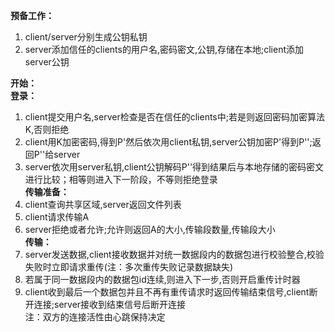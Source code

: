 **预备工作：**  
1. client/server分别生成公钥私钥  
2. server添加信任的clients的用户名,密码密文,公钥,存储在本地;client添加server公钥

**开始：**  
**登录：**  
1. client提交用户名,server检查是否在信任的clients中;若是则返回密码加密算法K,否则拒绝
2. client用K加密密码,得到P'然后依次用client私钥,server公钥加密P'得到P'';返回P''给server
3. server依次用server私钥,client公钥解码P''得到结果后与本地存储的密码密文进行比较；相等则进入下一阶段，不等则拒绝登录  
**传输准备：**  
1. client查询共享区域,server返回文件列表  
2. client请求传输A
3. server拒绝或者允许;允许则返回A的大小,传输段数量,传输段大小  
**传输：**  
1. server发送数据,client接收数据并对统一数据段内的数据包进行校验整合,校验失败时立即请求重传(注：多次重传失败记录数据缺失)  
2. 若属于同一数据段内的数据包id连续,则进入下一步,否则开启重传计时器  
3. client收到最后一个数据包并且不再有重传请求时返回传输结束信号,client断开连接;server接收到结束信号后断开连接  
注：双方的连接活性由心跳保持决定